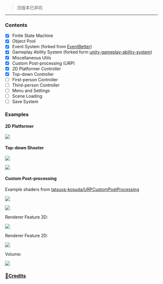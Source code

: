 > 旧版本已弃坑

---

### Contents

- [x] Finite State Machine
- [x] Object Pool
- [x] Event System (forked from [EventBetter](https://github.com/gwiazdorrr/EventBetter))
- [x] Gameplay Ability System (forked form [
  unity-gameplay-ability-system](https://github.com/sjai013/unity-gameplay-ability-system))
- [x] Miscellaneous Utils
- [x] Custom Post-processing (URP)
- [x] 2D Platformer Controller
- [x] Top-down Controller
- [ ] First-person Controller
- [ ] Third-person Controller
- [ ] Menu and Settings
- [ ] Scene Loading
- [ ] Save System

### Examples
#### 2D Platformer

![](https://raw.githubusercontent.com/PamisuMyon/gh-assets/main/images/pku/1.gif)

#### Top-down Shooter

![](https://raw.githubusercontent.com/PamisuMyon/gh-assets/main/images/pku/2.gif)

![](https://raw.githubusercontent.com/PamisuMyon/gh-assets/main/images/pku/3.gif)

#### Custom Post-processing
Example shaders from [tatsuya-kosuda/URPCustomPostProcessing](https://github.com/tatsuya-kosuda/URPCustomPostProcessing/tree/master/Package%20Resources/Shaders)

![](https://raw.githubusercontent.com/PamisuMyon/gh-assets/main/images/pku/custom_pp_effect.gif)

![](https://raw.githubusercontent.com/PamisuMyon/gh-assets/main/images/pku/custom_pp_effect_2d.png)

Renderer Feature 3D:

![](https://raw.githubusercontent.com/PamisuMyon/gh-assets/main/images/pku/custom_pp_renderer.png)

Renderer Feature 2D:

![](https://raw.githubusercontent.com/PamisuMyon/gh-assets/main/images/pku/custom_pp_renderer_2d.png)

Volume:

![](https://raw.githubusercontent.com/PamisuMyon/gh-assets/main/images/pku/custom_pp_volume.png)

### [🔗Credits](https://github.com/PamisuMyon/pamisu-kit-unity/blob/main/CREDITS.txt)

